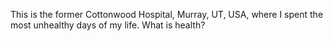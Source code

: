 This is the former Cottonwood Hospital, Murray, UT, USA, where I spent
the most unhealthy days of my life. What is health?
